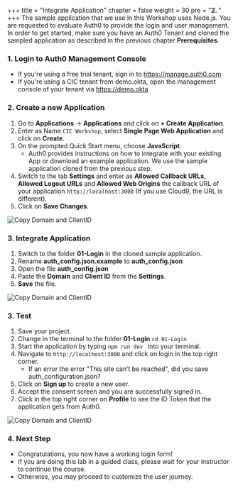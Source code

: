 +++
title = "Integrate Application"
chapter = false
weight = 30
pre = "<b>2. </b>"
+++
The sample application that we use in this Workshop uses Node.js. You are requested to evaluate Auth0 to provide the login and user management. In order to get started, make sure you have an Auth0 Tenant and cloned the sampled application as described in the previous chapter **Prerequisites**.

### 1. Login to Auth0 Management Console
- If you're using a free trial tenant, sign in to https://manage.auth0.com
- If you're using a CIC tenant from demo.okta, open the management console of your tenant via https://demo.okta

### 2. Create a new Application
1. Go to **Applications** -> **Applications** and click on **+ Create Application**.
2. Enter as Name `CIC Workshop`, select **Single Page Web Application** and click on **Create**.
3. On the prompted Quick Start menu, choose **JavaScript**.
    - Auth0 provides instructions on how to integrate with your existing App or download an example application. We use the sample application cloned from the previous step.
4. Switch to the tab **Settings** and enter as **Allowed Callback URLs**, **Allowed Logout URLs** and **Allowed Web Origins** the callback URL of your application `http://localhost:3000` (If you use Cloud9, the URL is different).
5. Click on **Save Changes**.

![Copy Domain and ClientID](images/20_10_callback_url.png)

### 3. Integrate Application

1. Switch to the folder **01-Login** in the cloned sample application.
2. Rename **auth_config.json.example** to **auth_config.json**
3. Open the file **auth_config.json**
4. Paste the **Domain** and **Client ID** from the **Settings**.
5. **Save** the file.

![Copy Domain and ClientID](images/20_20_Copy_Domain_ClientID.png)

### 3. Test
1. Save your project.
2. Change in the terminal to the folder **01-Login** `cd 01-Login`
3. Start the application by typing `npm run dev ` into your terminal.
4. Navigate to `http://localhost:3000` and click on login in the top right corner.
    - If an error the error "This site can’t be reached", did you save auth_configuration.json?
5. Click on **Sign up** to create a new user.
6. Accept the consent screen and you are successfully signed in.
7. Click in the top right corner on **Profile** to see the ID Token that the application gets from Auth0.

![Copy Domain and ClientID](images/20_30_user_profile_page.png)

### 4. Next Step
- Congratulations, you now have a working login form!
- If you are doing this lab in a guided class, please wait for your instructor to continue the course.
- Otherwise, you may proceed to customize the user journey.
